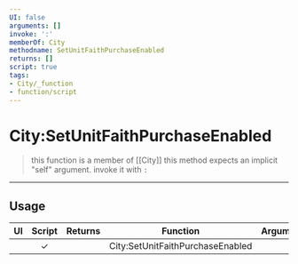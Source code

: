```yaml
---
UI: false
arguments: []
invoke: ':'
memberOf: City
methodname: SetUnitFaithPurchaseEnabled
returns: []
script: true
tags:
- City/_function
- function/script
---
```

# City:SetUnitFaithPurchaseEnabled
> this function is a member of [[City]]
> this method expects an implicit "self" argument. invoke it with `:`
-----
## Usage
|  UI | Script | Returns | Function | Arguments |
|:---:|:------:|-------:|:--------:|:---------|
| |✓||City:SetUnitFaithPurchaseEnabled||
